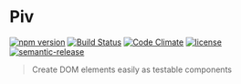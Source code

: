 # Piv

[![npm version](https://badge.fury.io/js/piv.svg)](https://www.npmjs.com/package/piv)
[![Build Status](https://travis-ci.org/bbmoz/piv.svg)](https://travis-ci.org/bbmoz/piv)
[![Code Climate](https://codeclimate.com/github/bbmoz/piv/badges/gpa.svg)](https://codeclimate.com/github/bbmoz/piv)
[![license](https://img.shields.io/badge/license-MIT-blue.svg)](https://github.com/bbmoz/piv/blob/master/LICENSE)
[![semantic-release](https://img.shields.io/badge/%20%20%F0%9F%93%A6%F0%9F%9A%80-semantic--release-e10079.svg)](https://github.com/bbmoz/piv/releases)

> Create DOM elements easily as testable components
